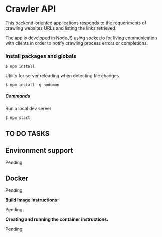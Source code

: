 Crawler API
====================

This backend-oriented applications responds to the requeriments of crawling websites URLs and listing the links retrieved.

The app is developed in NodeJS using socket.io for living communication with clients in order to notify crawling process errors or completions.

### Install packages and globals

`$ npm install`

Utility for server reloading when detecting file changes

`$ npm install -g nodemon`

##### Commands

Run a local dev server

`$ npm start`


## TO DO TASKS

## Environment support

Pending

## Docker

Pending

**Build Image Instructions:**

Pending

**Creating and running the container instructions:**

Pending
